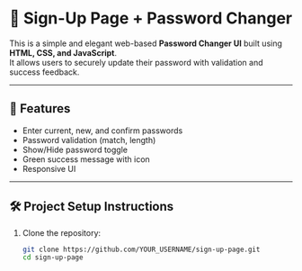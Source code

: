 # 🔐 Sign-Up Page + Password Changer

This is a simple and elegant web-based **Password Changer UI** built using **HTML, CSS, and JavaScript**.  
It allows users to securely update their password with validation and success feedback.

---

## 🚀 Features

- Enter current, new, and confirm passwords
- Password validation (match, length)
- Show/Hide password toggle
- Green success message with icon
- Responsive UI

---

## 🛠️ Project Setup Instructions

1. Clone the repository:
   ```bash
   git clone https://github.com/YOUR_USERNAME/sign-up-page.git
   cd sign-up-page
